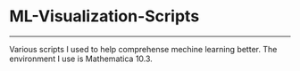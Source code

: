 # ML-Visualization-Scripts
---
Various scripts I used to help comprehense mechine learning better. The environment I use is Mathematica 10.3.